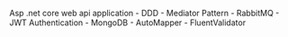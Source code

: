 
Asp .net core web api application - DDD - Mediator Pattern - RabbitMQ - JWT Authentication - MongoDB - AutoMapper - FluentValidator